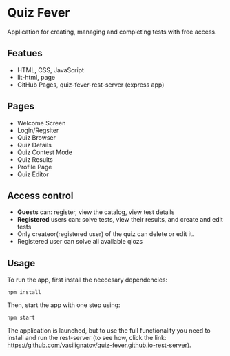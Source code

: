 # Quiz Fever

Application for creating, managing and completing tests with free access.

## Featues
* HTML, CSS, JavaScript
* lit-html, page
* GitHub Pages, quiz-fever-rest-server (express app)

## Pages 
* Welcome Screen
* Login/Regsiter
* Quiz Browser
* Quiz Details
* Quiz Contest Mode
* Quiz Results
* Profile Page
* Quiz Editor


## Access control
* **Guests** can: register, view the catalog, view test details
* **Registered** users can: solve tests, view their results, and create and edit tests
* Only createor(registered user) of the quiz can delete or edit it.
* Registered user can solve all available qiozs


## Usage

To run the app, first install the neecesary dependencies:

`npm install` 

Then, start the app with one step using:

`npm start`

The application is launched, but to use the full functionality you need to install and run the rest-server (to see how, click the link: https://github.com/vasilignatov/quiz-fever.github.io-rest-server).